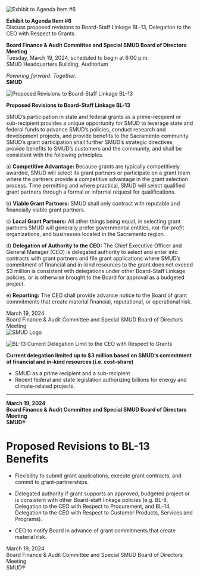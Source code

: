 <!-- Page 1 -->
![Exhibit to Agenda Item #6](https://via.placeholder.com/1365x768.png?text=Exhibit+to+Agenda+Item+%236)

**Exhibit to Agenda Item #6**  
Discuss proposed revisions to Board-Staff Linkage BL-13, Delegation to the CEO with Respect to Grants.

**Board Finance & Audit Committee and Special SMUD Board of Directors Meeting**  
Tuesday, March 19, 2024, scheduled to begin at 6:00 p.m.  
SMUD Headquarters Building, Auditorium  

*Powering forward. Together.*  
**SMUD**
<!-- Page 2 -->
![Proposed Revisions to Board-Staff Linkage BL-13](https://www.smud.org/-/media/SMUD/Images/Board-Staff-Linkage-BL-13.png)

**Proposed Revisions to Board-Staff Linkage BL-13**

SMUD’s participation in state and federal grants as a prime-recipient or sub-recipient provides a unique opportunity for SMUD to leverage state and federal funds to advance SMUD’s policies, conduct research and development projects, and provide benefits to the Sacramento community. SMUD’s grant participation shall further SMUD’s strategic directives, provide benefits to SMUD’s customers and the community, and shall be consistent with the following principles.

a) **Competitive Advantage:** Because grants are typically competitively awarded, SMUD will select its grant partners or participate on a grant team where the partners provide a competitive advantage in the grant selection process. Time permitting and where practical, SMUD will select qualified grant partners through a formal or informal request for qualifications.

b) **Viable Grant Partners:** SMUD shall only contract with reputable and financially viable grant partners.

c) **Local Grant Partners:** All other things being equal, in selecting grant partners SMUD will generally prefer governmental entities, not-for-profit organizations, and businesses located in the Sacramento region.

d) **Delegation of Authority to the CEO:** The Chief Executive Officer and General Manager (CEO) is delegated authority to select and enter into contracts with grant partners and file grant applications where SMUD’s commitment of financial and in-kind resources to the grant does not exceed $3 million is consistent with delegations under other Board-Staff Linkage policies, or is otherwise brought to the Board for approval as a budgeted project.

e) **Reporting:** The CEO shall provide advance notice to the Board of grant commitments that create material financial, reputational, or operational risk.

March 19, 2024  
Board Finance & Audit Committee and Special SMUD Board of Directors Meeting  
![SMUD Logo](https://www.smud.org/-/media/SMUD/Images/SMUD-Logo.png)
<!-- Page 3 -->
![BL-13 Current Delegation Limit to the CEO with Respect to Grants](https://via.placeholder.com/1365x768.png?text=BL-13+Current+Delegation+Limit+to+the+CEO+with+Respect+to+Grants)

**Current delegation limited up to $3 million based on SMUD’s commitment of financial and in-kind resources (i.e. cost-share)**

- SMUD as a prime recipient and a sub-recipient
- Recent federal and state legislation authorizing billions for energy and climate-related projects.

---

**March 19, 2024**  
**Board Finance & Audit Committee and Special SMUD Board of Directors Meeting**  
**SMUD®**
<!-- Page 4 -->
# Proposed Revisions to BL-13 Benefits

- Flexibility to submit grant applications, execute grant contracts, and commit to grant-partnerships.

- Delegated authority if grant supports an approved, budgeted project or is consistent with other Board-staff linkage policies (e.g. BL-8, Delegation to the CEO with Respect to Procurement, and BL-14, Delegation to the CEO with Respect to Customer Products, Services and Programs).

- CEO to notify Board in advance of grant commitments that create material risk.

March 19, 2024  
Board Finance & Audit Committee and Special SMUD Board of Directors Meeting  
SMUD®
